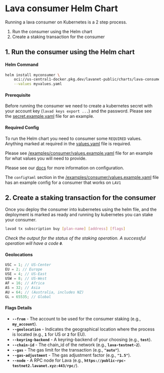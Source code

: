 # Lava consumer Helm Chart

Running a lava consumer on Kubernetes is a 2 step process.

1. Run the consumer using the Helm chart
2. Create a staking transaction for the consumer

## 1. Run the consumer using the Helm chart

#### Helm Command

```bash
helm install myconsumer \
    oci://us-central1-docker.pkg.dev/lavanet-public/charts/lava-consumer \
    --values myvalues.yaml
```

#### Prerequisite

Before running the consumer we need to create a kubernetes secret with your account key (`lavad keys export ...`) and the password.
Please see the [secret.example.yaml](secret.example.yaml) file for an example.

#### Required Config

To run the Helm chart you need to consumer some `REQUIRED` values. Anything marked at required in the [values.yaml](values.yaml) file is required.

Please see [/examples/consumer/values.example.yaml](/examples/consumer/values.example.yaml) file for an example for what values you will need to provide.

Please see our [docs](https://docs.lavanet.xyz/consumer-setup) for more information on configuration.

The `configYaml` section in the [/examples/consumer/values.example.yaml](/examples/consumer/values.example.yaml) file has an example config for a consumer that works on `LAV1`

## 2. Create a staking transaction for the consumer

Once you deploy the consumer into kubernetes using the helm file, and the deployment is marked as ready and running by kubernetes you can stake your consumer.

```bash
lavad tx subscription buy [plan-name] [address] [flags]
```

_Check the output for the status of the staking operation. A successful operation will have a code **`0`**._

#### Geolocations

```javascript
USC = 1; // US-Center
EU = 2; // Europe
USE = 4; // US-East
USW = 8; // US-West
AF = 16; // Africa
AS = 32; // Asia
AU = 64; // (Australia, includes NZ)
GL = 65535; // Global
```

#### Flags Details

- **`--from`** - The account to be used for the consumer staking (e.g., **`my_account`**).
- **`--geolocation`** - Indicates the geographical location where the process is located (e.g., **`1`** for US or **`2`** for EU).
- **`--keyring-backend`** - A keyring-backend of your choosing (e.g., **`test`**).
- **`--chain-id`** - The chain_id of the network (e.g., **`lava-testnet-2`**).
- **`--gas`** - The gas limit for the transaction (e.g., **`"auto"`**).
- **`--gas-adjustment`** - The gas adjustment factor (e.g., **`"1.5"`**).
- **`--node`** - A RPC node for Lava (e.g., **`https://public-rpc-testnet2.lavanet.xyz:443/rpc/`**).
